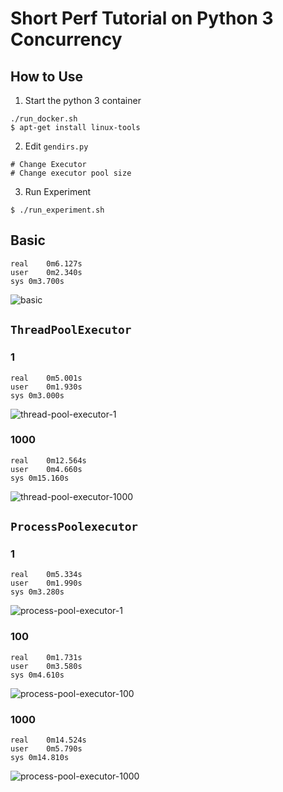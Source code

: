 # Short Perf Tutorial on Python 3 Concurrency

## How to Use

1. Start the python 3 container

```
./run_docker.sh
$ apt-get install linux-tools
```

2. Edit `gendirs.py`

```
# Change Executor
# Change executor pool size
```

3. Run Experiment

```
$ ./run_experiment.sh
```

## Basic

```
real	0m6.127s
user	0m2.340s
sys	0m3.700s
```

![basic](./results/generic.svg)

## `ThreadPoolExecutor`

### 1

```
real	0m5.001s
user	0m1.930s
sys	0m3.000s
```

![thread-pool-executor-1](./results/thread-pool-executor-1.svg)

### 1000

```
real	0m12.564s
user	0m4.660s
sys	0m15.160s
```

![thread-pool-executor-1000](./results/thread-pool-executor-1000.svg)

## `ProcessPoolexecutor`

### 1

```
real	0m5.334s
user	0m1.990s
sys	0m3.280s
```

![process-pool-executor-1](./results/process-pool-executor-1.svg)

### 100

```
real	0m1.731s
user	0m3.580s
sys	0m4.610s
```

![process-pool-executor-100](./results/process-pool-executor-100.svg)

### 1000

```
real	0m14.524s
user	0m5.790s
sys	0m14.810s
```

![process-pool-executor-1000](./results/process-pool-executor-1000.svg)
